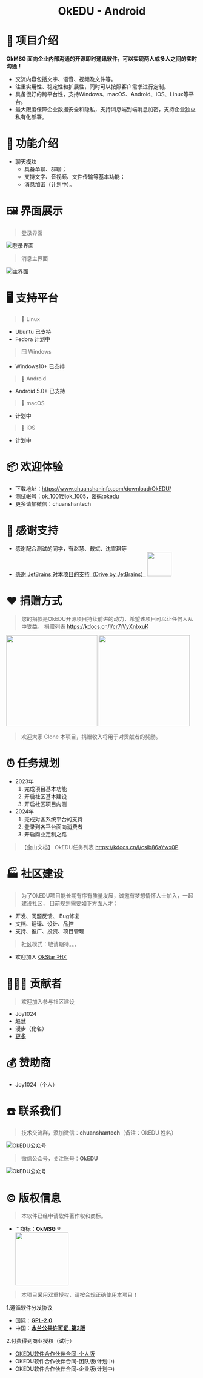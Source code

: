 <h1 align="center">OkEDU - Android</h1>

# 🎁 项目介绍

**OkMSG 面向企业内部沟通的开源即时通讯软件，可以实现两人或多人之间的实时沟通！**
- 交流内容包括文字、语音、视频及文件等。
- 注重实用性、稳定性和扩展性，同时可以按照客户需求进行定制。
- 具备很好的跨平台性，支持Windows、macOS、Android、iOS、Linux等平台。
- 最大限度保障企业数据安全和隐私，支持消息端到端消息加密，支持企业独立私有化部署。


# 🧭 功能介绍

- 聊天模块
  - 具备单聊、群聊；
  - 支持文字、音视频、文件传输等基本功能；
  - 消息加密（计划中）。


# 🖼️ 界面展示

> 登录界面

![登录界面](./docs/assets/welcome.png "欢迎页面")

> 消息主界面

![主界面](./docs/assets/main.png "主界面")



# 🖥️ 支持平台

> 🐧 Linux
- Ubuntu  已支持
- Fedora  计划中

> 🪟 Windows
- Windows10+ 已支持

> 🤖 Android
- Android 5.0+ 已支持

> 🍎 macOS
- 计划中

> 🍎 iOS
- 计划中

# 📦 欢迎体验

- 下载地址：https://www.chuanshaninfo.com/download/OkEDU/
- 测试帐号：ok_1001到ok_1005，密码:okedu
- 更多请加微信：chuanshantech


# 🙏 感谢支持

- 感谢配合测试的同学，有赵慧、戴斌、沈雪琪等
- [感谢 JetBrains 对本项目的支持（Drive by JetBrains）](https://jb.gg/OpenSourceSupport) <img width="64" src="https://resources.jetbrains.com/storage/products/company/brand/logos/jb_beam.svg?_ga=2.83044246.1221182059.1672752920-1856866598.1665301971&_gl=1*3fzoi7*_ga*MTg1Njg2NjU5OC4xNjY1MzAxOTcx*_ga_9J976DJZ68*MTY3Mjc1MjkyMC40LjEuMTY3Mjc1NDM0Ni4wLjAuMA">

# ❤️ 捐赠方式

> 您的捐款是OkEDU开源项目持续前进的动力，希望该项目可以让任何人从中受益。
> 捐赠列表 https://kdocs.cn/l/cr7rVyXnbxuK

<div>
<img src="https://gitee.com/chuanshantech/ok-edu-classroom-desktop/raw/develop/docs/donate/wx.jpg" width="240"  alt=""/> 
<img src="https://gitee.com/chuanshantech/ok-edu-classroom-desktop/raw/develop/docs/donate/zfb.jpg" width="240"  alt=""/>
</div>

> 欢迎大家 Clone 本项目，捐赠收入将用于对贡献者的奖励。

# ⏰ 任务规划

- 2023年
  1. 完成项目基本功能
  2. 开启社区基本建设
  3. 开启社区项目内测
- 2024年
  1. 完成对各系统平台的支持
  2. 登录到各平台面向消费者
  3. 开启商业定制之路

> 【金山文档】 OkEDU任务列表 https://kdocs.cn/l/csib86aYwx0P

# 🏭 社区建设

> 为了OkEDU项目能长期有序有质量发展，诚邀有梦想情怀人士加入，一起建设社区，
> 目前规划需要如下方面人才：

- 开发、问题反馈、 Bug修复
- 文档、翻译、设计、品控
- 支持、推广、投资、项目管理

> 社区模式：敬请期待。。。

- 欢迎加入 [OkStar 社区](http://okstar.org)

# 🧑‍🤝‍🧑 贡献者

> 欢迎加入参与社区建设

- Joy1024
- 赵慧
- 漫步（化名）
- [更多](https://gitee.com/chuanshantech/ok-edu-classroom-desktop/contributors?ref=master)

# 💰 赞助商

- Joy1024（个人）


# ☎️ 联系我们

> 技术交流群，添加微信：**chuanshantech**（备注：OkEDU 姓名）

![OkEDU公众号](https://gitee.com/chuanshantech/ok-edu-classroom-desktop/raw/develop/docs/assets/assistant-OkEDU.jpg "OkEDU")

> 微信公众号，关注账号：**OkEDU**

![OkEDU公众号](https://gitee.com/chuanshantech/ok-edu-classroom-desktop/raw/develop/docs/assets/gzh-OkEDU.jpg "OkEDU")

# ©️ 版权信息

> 本软件已经申请软件著作权和商标。

- ™️ 商标：**OkMSG** ® <div><img src="./docs/assets/logo.png" width="140"/></div>

> 本项目采用双重授权，请按合规正确使用本项目！

1.遵循软件分发协议

- 国际：**[GPL-2.0](https://opensource.org/license/gpl-2-0/)**
- 中国：**[木兰公共许可证, 第2版](https://opensource.org/license/mulanpsl-2-0/)**

2.付费得到商业授权（试行）

- [OKEDU软件合作伙伴合同-个人版](https://www.kdocs.cn/l/cgdtyImooeol)
- OKEDU软件合作伙伴合同-团队版(计划中)
- OKEDU软件合作伙伴合同-企业版(计划中)

